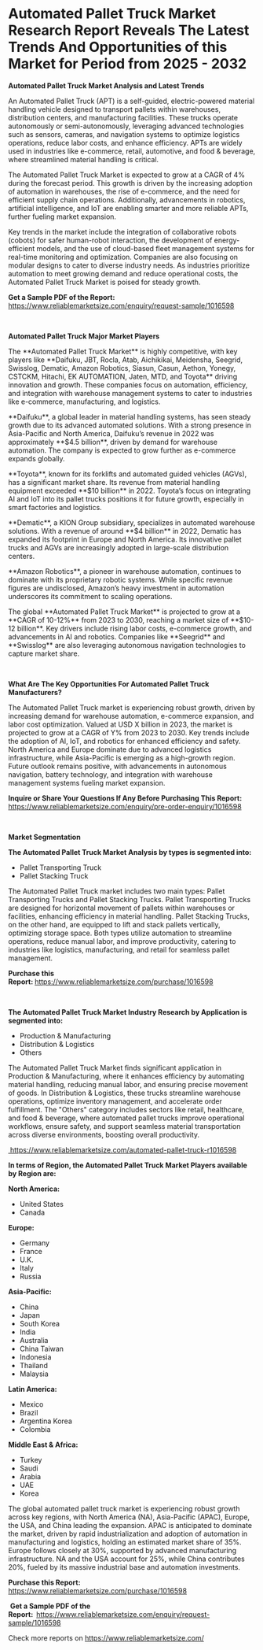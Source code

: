 <p><h1>Automated Pallet Truck Market Research Report Reveals The Latest Trends And Opportunities of this Market for Period from 2025 - 2032</h1></p><p><strong>Automated Pallet Truck Market Analysis and Latest Trends</strong></p>
<p><p>An Automated Pallet Truck (APT) is a self-guided, electric-powered material handling vehicle designed to transport pallets within warehouses, distribution centers, and manufacturing facilities. These trucks operate autonomously or semi-autonomously, leveraging advanced technologies such as sensors, cameras, and navigation systems to optimize logistics operations, reduce labor costs, and enhance efficiency. APTs are widely used in industries like e-commerce, retail, automotive, and food & beverage, where streamlined material handling is critical.</p><p>The Automated Pallet Truck Market is expected to grow at a CAGR of 4% during the forecast period. This growth is driven by the increasing adoption of automation in warehouses, the rise of e-commerce, and the need for efficient supply chain operations. Additionally, advancements in robotics, artificial intelligence, and IoT are enabling smarter and more reliable APTs, further fueling market expansion.</p><p>Key trends in the market include the integration of collaborative robots (cobots) for safer human-robot interaction, the development of energy-efficient models, and the use of cloud-based fleet management systems for real-time monitoring and optimization. Companies are also focusing on modular designs to cater to diverse industry needs. As industries prioritize automation to meet growing demand and reduce operational costs, the Automated Pallet Truck Market is poised for steady growth.</p></p>
<p><strong>Get a Sample PDF of the Report:&nbsp;</strong> <a href="https://www.reliablemarketsize.com/enquiry/request-sample/1016598?utm_campaign=1103&utm_medium=2&utm_source=Github&utm_content=ia&utm_term=23012025&utm_id=automated-pallet-truck">https://www.reliablemarketsize.com/enquiry/request-sample/1016598</a></p>
<p>&nbsp;</p>
<p><strong>Automated Pallet Truck Major Market Players</strong></p>
<p><p>The **Automated Pallet Truck Market** is highly competitive, with key players like **Daifuku, JBT, Rocla, Atab, Aichikikai, Meidensha, Seegrid, Swisslog, Dematic, Amazon Robotics, Siasun, Casun, Aethon, Yonegy, CSTCKM, Hitachi, EK AUTOMATION, Jaten, MTD, and Toyota** driving innovation and growth. These companies focus on automation, efficiency, and integration with warehouse management systems to cater to industries like e-commerce, manufacturing, and logistics.</p><p>**Daifuku**, a global leader in material handling systems, has seen steady growth due to its advanced automated solutions. With a strong presence in Asia-Pacific and North America, Daifuku’s revenue in 2022 was approximately **$4.5 billion**, driven by demand for warehouse automation. The company is expected to grow further as e-commerce expands globally.</p><p>**Toyota**, known for its forklifts and automated guided vehicles (AGVs), has a significant market share. Its revenue from material handling equipment exceeded **$10 billion** in 2022. Toyota’s focus on integrating AI and IoT into its pallet trucks positions it for future growth, especially in smart factories and logistics.</p><p>**Dematic**, a KION Group subsidiary, specializes in automated warehouse solutions. With a revenue of around **$4 billion** in 2022, Dematic has expanded its footprint in Europe and North America. Its innovative pallet trucks and AGVs are increasingly adopted in large-scale distribution centers.</p><p>**Amazon Robotics**, a pioneer in warehouse automation, continues to dominate with its proprietary robotic systems. While specific revenue figures are undisclosed, Amazon’s heavy investment in automation underscores its commitment to scaling operations.</p><p>The global **Automated Pallet Truck Market** is projected to grow at a **CAGR of 10-12%** from 2023 to 2030, reaching a market size of **$10-12 billion**. Key drivers include rising labor costs, e-commerce growth, and advancements in AI and robotics. Companies like **Seegrid** and **Swisslog** are also leveraging autonomous navigation technologies to capture market share.</p></p>
<p>&nbsp;</p>
<p><strong>What Are The Key Opportunities For Automated Pallet Truck Manufacturers?</strong></p>
<p><p>The Automated Pallet Truck market is experiencing robust growth, driven by increasing demand for warehouse automation, e-commerce expansion, and labor cost optimization. Valued at USD X billion in 2023, the market is projected to grow at a CAGR of Y% from 2023 to 2030. Key trends include the adoption of AI, IoT, and robotics for enhanced efficiency and safety. North America and Europe dominate due to advanced logistics infrastructure, while Asia-Pacific is emerging as a high-growth region. Future outlook remains positive, with advancements in autonomous navigation, battery technology, and integration with warehouse management systems fueling market expansion.</p></p>
<p><strong>Inquire or Share Your Questions If Any Before Purchasing This Report:</strong> <a href="https://www.reliablemarketsize.com/enquiry/pre-order-enquiry/1016598?utm_campaign=1103&utm_medium=2&utm_source=Github&utm_content=ia&utm_term=23012025&utm_id=automated-pallet-truck">https://www.reliablemarketsize.com/enquiry/pre-order-enquiry/1016598</a></p>
<p>&nbsp;</p>
<p><strong>Market Segmentation</strong></p>
<p><strong>The Automated Pallet Truck Market Analysis by types is segmented into:</strong></p>
<p><ul><li>Pallet Transporting Truck</li><li>Pallet Stacking Truck</li></ul></p>
<p><p>The Automated Pallet Truck market includes two main types: Pallet Transporting Trucks and Pallet Stacking Trucks. Pallet Transporting Trucks are designed for horizontal movement of pallets within warehouses or facilities, enhancing efficiency in material handling. Pallet Stacking Trucks, on the other hand, are equipped to lift and stack pallets vertically, optimizing storage space. Both types utilize automation to streamline operations, reduce manual labor, and improve productivity, catering to industries like logistics, manufacturing, and retail for seamless pallet management.</p></p>
<p><strong>Purchase this Report:&nbsp;</strong><a href="https://www.reliablemarketsize.com/purchase/1016598?utm_campaign=1103&utm_medium=2&utm_source=Github&utm_content=ia&utm_term=23012025&utm_id=automated-pallet-truck">https://www.reliablemarketsize.com/purchase/1016598</a></p>
<p>&nbsp;</p>
<p><strong>The Automated Pallet Truck Market Industry Research by Application is segmented into:</strong></p>
<p><ul><li>Production & Manufacturing</li><li>Distribution & Logistics</li><li>Others</li></ul></p>
<p><p>The Automated Pallet Truck Market finds significant application in Production & Manufacturing, where it enhances efficiency by automating material handling, reducing manual labor, and ensuring precise movement of goods. In Distribution & Logistics, these trucks streamline warehouse operations, optimize inventory management, and accelerate order fulfillment. The "Others" category includes sectors like retail, healthcare, and food & beverage, where automated pallet trucks improve operational workflows, ensure safety, and support seamless material transportation across diverse environments, boosting overall productivity.</p></p>
<p><a href="https://www.reliablemarketsize.com/automated-pallet-truck-r1016598?utm_campaign=1103&utm_medium=2&utm_source=Github&utm_content=ia&utm_term=23012025&utm_id=automated-pallet-truck">&nbsp;https://www.reliablemarketsize.com/automated-pallet-truck-r1016598</a></p>
<p><strong>In terms of Region, the Automated Pallet Truck Market Players available by Region are:</strong></p>
<p>
    <p> <strong> North America: </strong>
        <ul>
            <li>United States</li>
            <li>Canada</li>
        </ul>
        </p> 
    <p> <strong> Europe: </strong>
        <ul>
            <li>Germany</li>
            <li>France</li>
            <li>U.K.</li>
            <li>Italy</li>
            <li>Russia</li>
        </ul>
        </p> 
    <p> <strong> Asia-Pacific: </strong>
        <ul>
            <li>China</li>
            <li>Japan</li>
            <li>South Korea</li>
            <li>India</li>
            <li>Australia</li>
            <li>China Taiwan</li>
            <li>Indonesia</li>
            <li>Thailand</li>
            <li>Malaysia</li>
        </ul>
        </p> 
    <p> <strong> Latin America: </strong>
        <ul>
            <li>Mexico</li>
            <li>Brazil</li>
            <li>Argentina Korea</li>
            <li>Colombia</li>
        </ul>
        </p> 
    <p> <strong> Middle East & Africa: </strong>
        <ul>
            <li>Turkey</li>
            <li>Saudi</li>
            <li>Arabia</li>
            <li>UAE</li>
            <li>Korea</li>
        </ul>
    </p>
    </p>
<p><p>The global automated pallet truck market is experiencing robust growth across key regions, with North America (NA), Asia-Pacific (APAC), Europe, the USA, and China leading the expansion. APAC is anticipated to dominate the market, driven by rapid industrialization and adoption of automation in manufacturing and logistics, holding an estimated market share of 35%. Europe follows closely at 30%, supported by advanced manufacturing infrastructure. NA and the USA account for 25%, while China contributes 20%, fueled by its massive industrial base and automation investments.</p></p>
<p><strong>Purchase this Report: </strong><a href="https://www.reliablemarketsize.com/purchase/1016598?utm_campaign=1103&utm_medium=2&utm_source=Github&utm_content=ia&utm_term=23012025&utm_id=automated-pallet-truck">https://www.reliablemarketsize.com/purchase/1016598</a></p>
<p>&nbsp;<strong>Get a Sample PDF of the Report:&nbsp;&nbsp;</strong><a href="https://www.reliablemarketsize.com/enquiry/request-sample/1016598?utm_campaign=1103&utm_medium=2&utm_source=Github&utm_content=ia&utm_term=23012025&utm_id=automated-pallet-truck">https://www.reliablemarketsize.com/enquiry/request-sample/1016598</a></p>
<p><strong></strong></p>
<p>Check more reports on <a href="https://www.reliablemarketsize.com/?utm_campaign=1103&utm_medium=2&utm_source=Github&utm_content=ia&utm_term=23012025&utm_id=automated-pallet-truck">https://www.reliablemarketsize.com/</a></p>